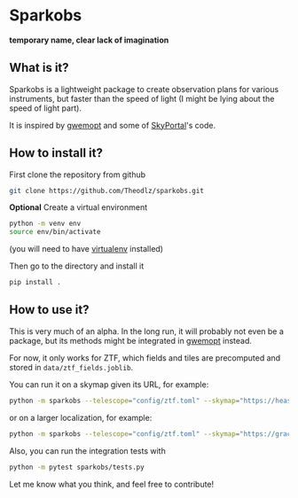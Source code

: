 # Sparkobs
**temporary name, clear lack of imagination**

## What is it?
Sparkobs is a lightweight package to create observation plans for various instruments, but faster than the speed of light (I might be lying about the speed of light part).

It is inspired by [gwemopt](https://github.com/skyportal/gwemopt) and some of [SkyPortal](https://github.com/skyportal/skyportal)'s code.

## How to install it?

First clone the repository from github
```bash
git clone https://github.com/Theodlz/sparkobs.git
```

**Optional** Create a virtual environment
```bash
python -m venv env
source env/bin/activate
```
(you will need to have [virtualenv](https://virtualenv.pypa.io/en/latest/) installed)

Then go to the directory and install it
```bash
pip install .
```

## How to use it?
This is very much of an alpha. In the long run, it will probably not even be a package, but its methods might be integrated in [gwemopt](https://github.com/skyportal/gwemopt) instead.

For now, it only works for ZTF, which fields and tiles are precomputed and stored in `data/ztf_fields.joblib`.

You can run it on a skymap given its URL, for example:
```bash
python -m sparkobs --telescope="config/ztf.toml" --skymap="https://heasarc.gsfc.nasa.gov/FTP/fermi/data/gbm/triggers/2023/bn230430325/quicklook/glg_healpix_all_bn230430325.fit"
```

or on a larger localization, for example:
```bash
python -m sparkobs --telescope="config/ztf.toml" --skymap="https://gracedb.ligo.org/api/superevents/MS230502c/files/bayestar.fits.gz,1" --level=0.95
```

Also, you can run the integration tests with
```bash
python -m pytest sparkobs/tests.py
```

Let me know what you think, and feel free to contribute!
